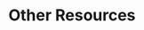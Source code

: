 ---
title: Other Resources
description: Other resources for the Abingdon PTA
headless: true
weight: 30
bookCollapseSection: true
---